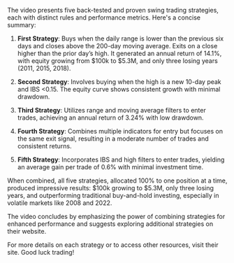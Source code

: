 The video presents five back-tested and proven swing trading strategies, each with distinct rules and performance metrics. Here's a concise summary:

1. **First Strategy**: Buys when the daily range is lower than the previous six days and closes above the 200-day moving average. Exits on a close higher than the prior day’s high. It generated an annual return of 14.1%, with equity growing from $100k to $5.3M, and only three losing years (2011, 2015, 2018).

2. **Second Strategy**: Involves buying when the high is a new 10-day peak and IBS <0.15. The equity curve shows consistent growth with minimal drawdown.

3. **Third Strategy**: Utilizes range and moving average filters to enter trades, achieving an annual return of 3.24% with low drawdown.

4. **Fourth Strategy**: Combines multiple indicators for entry but focuses on the same exit signal, resulting in a moderate number of trades and consistent returns.

5. **Fifth Strategy**: Incorporates IBS and high filters to enter trades, yielding an average gain per trade of 0.6% with minimal investment time.

When combined, all five strategies, allocated 100% to one position at a time, produced impressive results: $100k growing to $5.3M, only three losing years, and outperforming traditional buy-and-hold investing, especially in volatile markets like 2008 and 2022.

The video concludes by emphasizing the power of combining strategies for enhanced performance and suggests exploring additional strategies on their website.

For more details on each strategy or to access other resources, visit their site. Good luck trading!
